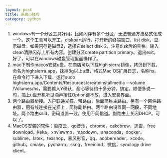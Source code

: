 ```yaml
---
layout: post
title: 系统小技巧
category: python
---
```


1. windows有一个分区工具好用，比如闪存有多个分区，无法普通方法格式化成一个。这个工具可以开工。diskpart运行，打开新的终端窗口。list disk，显示磁盘。如果闪存是磁盘2，选择它select disk 2，注意disk后的空格。输入clean清除闪存上所有内容。创建分区create partition primary。退出exit。好了，可以在windows磁盘管理里面操作了。
2. mac下制作macos安装u盘。在商店可以下载high sierra镜像，拷贝到下载，命名为highsierra.app，抹掉8g以上u盘，格式Mac OS扩展日志，名称hs。在命令行下进入下载，运行sudo highsierra.app/Contents/Resources/createinstallmedia --volume /Volumes/hs，需要输入Y确认，耐心等待约十多分钟，搞定。顺便多说一句，插上u盘开机听见滴声按住Option键不放，进入安装界面。
3. 两个路由器桥接。入户联通光猫，带路由，后面简称主路由。另有一个网件路由器，用有线连接在光猫上，简称副路由。两个路由设置同一网段，不同地址。两个路由ssid，密码设置一致。使用不同信道。副路由上关闭DHCP。可以了。
4. MacOS安装的软件：百度云，qq音乐，chrome，cakebrew，迅雷，free download，keka，xnviewmp，macdown，anaconda，docker，sublime，latex，texshop，暴风影音，qq，adobereader，xcode，github，cmake，pycharm，ssng，freemind，微信，synology drive client，